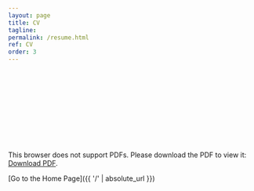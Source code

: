 ```yaml
---
layout: page
title: CV
tagline: 
permalink: /resume.html
ref: CV
order: 3
---
```



<object data="https://www.dropbox.com/s/raw/48kxuksmvje92iw/ThuyNC_updated_31012021.pdf" type="application/pdf" width="800px" height="800px">
    <embed src="https://www.dropbox.com/s/raw/48kxuksmvje92iw/ThuyNC_updated_31012021.pdf">
        <p>This browser does not support PDFs. Please download the PDF to view it: <a href="https://www.dropbox.com/s/raw/48kxuksmvje92iw/ThuyNC_updated_31012021.pdf">Download PDF</a>.</p>
    </embed>
</object>


[Go to the Home Page]({{ '/' | absolute_url }})
